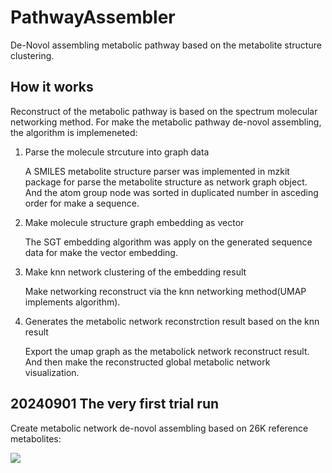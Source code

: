 # PathwayAssembler
 
De-Novol assembling metabolic pathway based on the metabolite structure clustering.

## How it works

Reconstruct of the metabolic pathway is based on the spectrum molecular networking method. For make the metabolic pathway de-novol assembling, the algorithm is implemeneted:

1. Parse the molecule strcuture into graph data
    
   A SMILES metabolite structure parser was implemented in mzkit package for parse the metabolite structure as network graph object.
   And the atom group node was sorted in duplicated number in asceding order for make a sequence.

2. Make molecule structure graph embedding as vector
  
   The SGT embedding algorithm was apply on the generated sequence data for make the vector embedding.

3. Make knn network clustering of the embedding result

   Make networking reconstruct via the knn networking method(UMAP implements algorithm).

4. Generates the metabolic network reconstrction result based on the knn result

   Export the umap graph as the metabolick network reconstruct result. And then make the reconstructed global metabolic network visualization.

## 20240901 The very first trial run

Create metabolic network de-novol assembling based on 26K reference metabolites:

![](./test/molecular_tree/global_metabolic_network.png)

